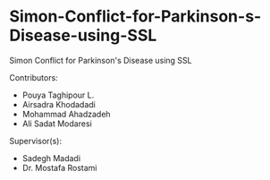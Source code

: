 # Simon-Conflict-for-Parkinson-s-Disease-using-SSL
Simon Conflict for Parkinson's Disease using SSL 

Contributors:
* Pouya Taghipour L.
* Airsadra Khodadadi
* Mohammad Ahadzadeh
* Ali Sadat Modaresi

Supervisor(s):
* Sadegh Madadi
* Dr. Mostafa Rostami
